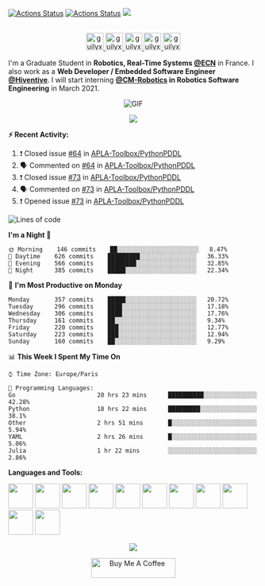 [![Actions Status](https://github.com/guilyx/guilyx/workflows/wakatime-stats/badge.svg)](https://github.com/guilyx/guilyx/actions)
[![Actions Status](https://github.com/guilyx/guilyx/workflows/update-gh-activity/badge.svg)](https://github.com/guilyx/guilyx/actions)
![](https://visitor-badge.glitch.me/badge?page_id=guilyx.guilyx)

<p align="center">
<br/>
<a href="https://twitter.com/spida_rwin">
  <img alt="guilyx | Twitter" width="35px" src="https://image.flaticon.com/icons/svg/2111/2111703.svg" />
</a>
<a href="https://www.linkedin.com/in/erwinlejeune-lkn">
  <img alt="guilyx's LinkdeIN" width="35px" src="https://image.flaticon.com/icons/svg/2111/2111465.svg" />
</a>
<a href="https://www.facebook.com/erwin.lejeune">
  <img alt="guilyx's Facebook" width="35px" src="https://image.flaticon.com/icons/svg/2111/2111342.svg" />
</a>
<a href="https://www.instagram.com/spid_erwin">
  <img alt="guilyx's Instagram" width="35px" src="https://image.flaticon.com/icons/svg/2111/2111421.svg" />
</a>
<a href="https://open.spotify.com/user/11147618695?si=zZFn6uAGRLyoU02lsG50GA">
  <img alt="guilyx's Spotify" width="35px" src="https://image.flaticon.com/icons/svg/2111/2111627.svg" />
</a>
</p>

I'm a Graduate Student in **Robotics, Real-Time Systems [@ECN](https://www.ec-nantes.fr)** in France. I also work as a **Web Developer / Embedded Software Engineer [@Hiventive](https://www.hiventive.com)**. I will start interning **[@CM-Robotics](https://cm-robotics.com) in Robotics Software Engineering** in March 2021.

<p align="center">
<img align="center" alt="GIF" src="https://media1.tenor.com/images/1c6140897565e34a4e98f618e220dc0d/tenor.gif?itemid=9358372" />
</p>

<p align="center">
  <img alig src="https://github-profile-trophy.vercel.app/?username=guilyx&column=6&rank=SSS,SS,S,AAA,AA,A,B,C" />
</p>


**:zap: Recent Activity:**

<!--START_SECTION:activity-->
1. ❗️ Closed issue [#64](https://github.com/APLA-Toolbox/PythonPDDL/issues/64) in [APLA-Toolbox/PythonPDDL](https://github.com/APLA-Toolbox/PythonPDDL)
2. 🗣 Commented on [#64](https://github.com/APLA-Toolbox/PythonPDDL/issues/64) in [APLA-Toolbox/PythonPDDL](https://github.com/APLA-Toolbox/PythonPDDL)
3. ❗️ Closed issue [#73](https://github.com/APLA-Toolbox/PythonPDDL/issues/73) in [APLA-Toolbox/PythonPDDL](https://github.com/APLA-Toolbox/PythonPDDL)
4. 🗣 Commented on [#73](https://github.com/APLA-Toolbox/PythonPDDL/issues/73) in [APLA-Toolbox/PythonPDDL](https://github.com/APLA-Toolbox/PythonPDDL)
5. ❗️ Opened issue [#73](https://github.com/APLA-Toolbox/PythonPDDL/issues/73) in [APLA-Toolbox/PythonPDDL](https://github.com/APLA-Toolbox/PythonPDDL)
<!--END_SECTION:activity-->

<!--START_SECTION:waka-->
![Lines of code](https://img.shields.io/badge/From%20Hello%20World%20I%27ve%20Written-5.0%20million%20lines%20of%20code-blue)

**I'm a Night 🦉** 

```text
🌞 Morning    146 commits    ██░░░░░░░░░░░░░░░░░░░░░░░   8.47% 
🌆 Daytime    626 commits    █████████░░░░░░░░░░░░░░░░   36.33% 
🌃 Evening    566 commits    ████████░░░░░░░░░░░░░░░░░   32.85% 
🌙 Night      385 commits    █████░░░░░░░░░░░░░░░░░░░░   22.34%

```
📅 **I'm Most Productive on Monday** 

```text
Monday       357 commits    █████░░░░░░░░░░░░░░░░░░░░   20.72% 
Tuesday      296 commits    ████░░░░░░░░░░░░░░░░░░░░░   17.18% 
Wednesday    306 commits    ████░░░░░░░░░░░░░░░░░░░░░   17.76% 
Thursday     161 commits    ██░░░░░░░░░░░░░░░░░░░░░░░   9.34% 
Friday       220 commits    ███░░░░░░░░░░░░░░░░░░░░░░   12.77% 
Saturday     223 commits    ███░░░░░░░░░░░░░░░░░░░░░░   12.94% 
Sunday       160 commits    ██░░░░░░░░░░░░░░░░░░░░░░░   9.29%

```


📊 **This Week I Spent My Time On** 

```text
⌚︎ Time Zone: Europe/Paris

💬 Programming Languages: 
Go                       20 hrs 23 mins      ██████████░░░░░░░░░░░░░░░   42.28% 
Python                   18 hrs 22 mins      █████████░░░░░░░░░░░░░░░░   38.1% 
Other                    2 hrs 51 mins       █░░░░░░░░░░░░░░░░░░░░░░░░   5.94% 
YAML                     2 hrs 26 mins       █░░░░░░░░░░░░░░░░░░░░░░░░   5.06% 
Julia                    1 hr 22 mins        ░░░░░░░░░░░░░░░░░░░░░░░░░   2.86%

```


<!--END_SECTION:waka-->

**Languages and Tools:**  

<code><img height="50" src="https://image.flaticon.com/icons/svg/2861/2861557.svg"></code>
<code><img height="50" src="https://image.flaticon.com/icons/svg/3190/3190604.svg"></code>
<code><img height="50" src="https://image.flaticon.com/icons/svg/2942/2942156.svg"></code>
<code><img height="50" src="https://img.icons8.com/color/48/000000/golang.png"></code>
<code><img height="50" src="https://image.flaticon.com/icons/svg/1628/1628182.svg"></code>
<code><img height="50" src="https://image.flaticon.com/icons/png/512/2085/2085061.png"></code>
<code><img height="50" src="https://image.flaticon.com/icons/svg/2535/2535543.svg"></code>
<code><img height="50" src="https://cdn.icon-icons.com/icons2/1508/PNG/512/matlab_104289.png"></code>
<code><img height="50" src="https://image.flaticon.com/icons/svg/2721/2721297.svg"></code>
<code><img height="50" src="https://image.flaticon.com/icons/svg/752/752605.svg"></code>
<code><img height="50" src="https://image.flaticon.com/icons/svg/1680/1680899.svg"></code>

<p align="center">
<img align="center" src="https://github-readme-stats.vercel.app/api?username=guilyx&show_icons=true&hide_border=true">
</p>

<p align="center">
<a href="https://www.buymeacoffee.com/dq01aOE" target="_blank"><img src="https://cdn.buymeacoffee.com/buttons/default-red.png" alt="Buy Me A Coffee" height="40" width="170" ></a>
</p>
